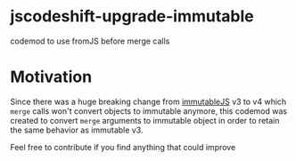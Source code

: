 # jscodeshift-upgrade-immutable
codemod to use fromJS before merge calls

# Motivation

Since there was a huge breaking change from [immutableJS](https://github.com/facebook/immutable-js/) v3 to v4 which `merge` calls won't convert objects to immutable anymore, this codemod was created to convert `merge` arguments to immutable object in order to retain the same behavior as immutable v3.

Feel free to contribute if you find anything that could improve
